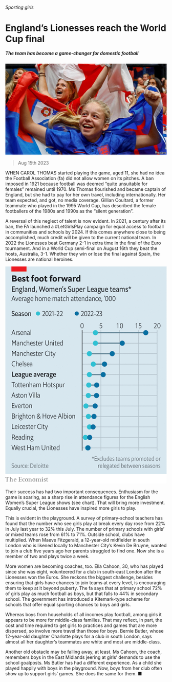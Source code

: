 ###### Sporting girls

# England’s Lionesses reach the World Cup final 

##### The team has become a game-changer for domestic football 

![image](images/20230819_BRP504.jpg) 

> Aug 15th 2023 

WHEN CAROL THOMAS started playing the game, aged 11, she had no idea the Football Association (fa) did not allow women on its pitches. A ban imposed in 1921 because football was deemed “quite unsuitable for females” remained until 1970. Ms Thomas flourished and became captain of England, but she had to pay for her own travel, including internationally. Her team expected, and got, no media coverage. Gillian Coultard, a former teammate who played in the 1995 World Cup, has described the female footballers of the 1980s and 1990s as the “silent generation”.

A reversal of this neglect of talent is now evident. In 2021, a century after its ban, the FA launched a #LetGirlsPlay campaign for equal access to football in communities and schools by 2024. If this comes anywhere close to being accomplished, much credit will be given to the current national team. In 2022 the Lionesses beat Germany 2-1 in extra time in the final of the Euro tournament. And in a World Cup semi-final on August 16th they beat the hosts, Australia, 3-1. Whether they win or lose the final against Spain, the Lionesses are national heroines. 

![image](images/20230819_BRC157.png) 


Their success has had two important consequences. Enthusiasm for the game is soaring, as a sharp rise in attendance figures for the English Women’s Super League shows (see chart). That will bring more investment. Equally crucial, the Lionesses have inspired more girls to play. 

This is evident in the playground. A survey of primary-school teachers has found that the number who see girls play at break every day rose from 22% in July last year to 32% this July. The number of primary schools with girls’ or mixed teams rose from 61% to 71%. Outside school, clubs have multiplied. When Maeve Fitzgerald, a 12-year-old midfielder in south London who is likened locally to Manchester City’s Kevin De Bruyne, wanted to join a club five years ago her parents struggled to find one. Now she is a member of two and plays twice a week. 

More women are becoming coaches, too. Ella Cahoon, 30, who has played since she was eight, volunteered for a club in south-east London after the Lionesses won the Euros. She reckons the biggest challenge, besides ensuring that girls have chances to join teams at every level, is encouraging them to keep at it beyond puberty. The fa says that at primary school 72% of girls play as much football as boys, but that falls to 44% in secondary school. The government has introduced a Kitemark-type scheme for schools that offer equal sporting chances to boys and girls.

Whereas boys from households of all incomes play football, among girls it appears to be more for middle-class families. That may reflect, in part, the cost and time required to get girls to practices and games that are more dispersed, so involve more travel than those for boys. Bernie Butler, whose 12-year-old daughter Charlotte plays for a club in south London, says almost all her daughter’s teammates are white and most are middle-class.

Another old obstacle may be falling away, at least. Ms Cahoon, the coach, remembers boys in the East Midlands jeering at girls’ demands to use the school goalposts. Ms Butler has had a different experience. As a child she played happily with boys in the playground. Now, boys from her club often show up to support girls’ games. She does the same for them. ■


